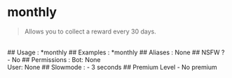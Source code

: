 # monthly

> Allows you to collect a reward every 30 days.

<br>
## Usage :
*monthly
## Examples :
*monthly
## Aliases :
None
## NSFW ?
- No
## Permissions :
Bot: None
<br>
User: None
## Slowmode :
- 3 seconds
## Premium Level
- No premium